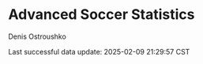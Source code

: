 # Advanced Soccer Statistics
Denis Ostroushko

<!-- gfm -->

Last successful data update: 2025-02-09 21:29:57 CST
